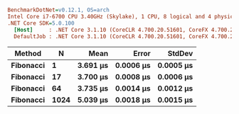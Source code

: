 ``` ini

BenchmarkDotNet=v0.12.1, OS=arch 
Intel Core i7-6700 CPU 3.40GHz (Skylake), 1 CPU, 8 logical and 4 physical cores
.NET Core SDK=5.0.100
  [Host]     : .NET Core 3.1.10 (CoreCLR 4.700.20.51601, CoreFX 4.700.20.51901), X64 RyuJIT
  DefaultJob : .NET Core 3.1.10 (CoreCLR 4.700.20.51601, CoreFX 4.700.20.51901), X64 RyuJIT


```
|    Method |    N |     Mean |     Error |    StdDev |
|---------- |----- |---------:|----------:|----------:|
| **Fibonacci** |    **1** | **3.691 μs** | **0.0006 μs** | **0.0005 μs** |
| **Fibonacci** |   **17** | **3.700 μs** | **0.0008 μs** | **0.0006 μs** |
| **Fibonacci** |   **64** | **3.735 μs** | **0.0014 μs** | **0.0012 μs** |
| **Fibonacci** | **1024** | **5.039 μs** | **0.0018 μs** | **0.0015 μs** |
